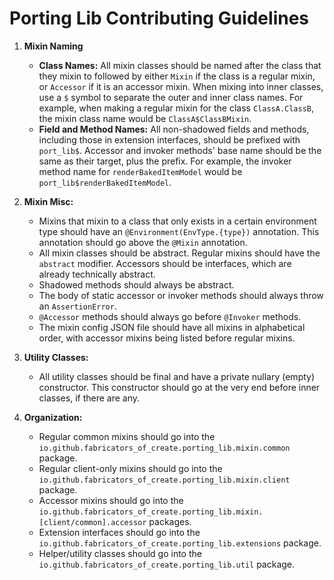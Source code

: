 # Porting Lib Contributing Guidelines

1. **Mixin Naming**
    - **Class Names:**
	All mixin classes should be named after the class that they mixin to followed by either `Mixin` if the class is a regular mixin, or `Accessor` if it is an accessor mixin. When mixing into inner classes, use a `$` symbol to separate the outer and inner class names. For example, when making a regular mixin for the class `ClassA.ClassB`, the mixin class name would be `ClassA$ClassBMixin`.
	- **Field and Method Names:**
	All non-shadowed fields and methods, including those in extension interfaces, should be prefixed with `port_lib$`. Accessor and invoker methods' base name should be the same as their target, plus the prefix. For example, the invoker method name for `renderBakedItemModel` would be `port_lib$renderBakedItemModel`.

2. **Mixin Misc:**
	- Mixins that mixin to a class that only exists in a certain environment type should have an `@Environment(EnvType.{type})` annotation. This annotation should go above the `@Mixin` annotation.
	- All mixin classes should be abstract. Regular mixins should have the `abstract` modifier. Accessors should be interfaces, which are already technically abstract.
	- Shadowed methods should always be abstract.
	- The body of static accessor or invoker methods should always throw an `AssertionError`.
	- `@Accessor` methods should always go before `@Invoker` methods.
	- The mixin config JSON file should have all mixins in alphabetical order, with accessor mixins being listed before regular mixins.

3. **Utility Classes:**
	- All utility classes should be final and have a private nullary (empty) constructor. This constructor should go at the very end before inner classes, if there are any.

4. **Organization:**
    - Regular common mixins should go into the `io.github.fabricators_of_create.porting_lib.mixin.common` package.
    - Regular client-only mixins should go into the `io.github.fabricators_of_create.porting_lib.mixin.client` package.
    - Accessor mixins should go into the `io.github.fabricators_of_create.porting_lib.mixin.[client/common].accessor` packages.
    - Extension interfaces should go into the `io.github.fabricators_of_create.porting_lib.extensions` package.
    - Helper/utility classes should go into the `io.github.fabricators_of_create.porting_lib.util` package.
